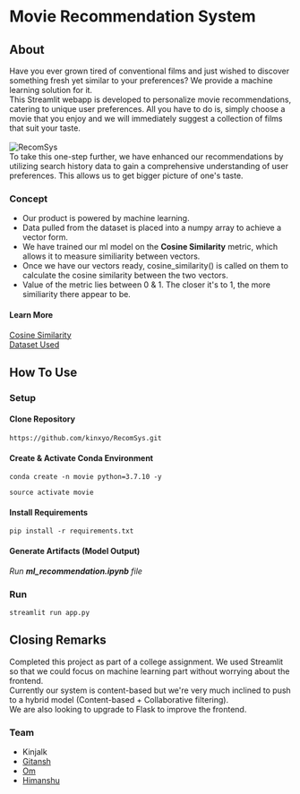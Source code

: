 # Movie Recommendation System

## About
Have you ever grown tired of conventional films and just wished to discover something fresh yet similar to your preferences?
We provide a machine learning solution for it.<br>
This Streamlit webapp is developed to personalize movie recommendations, catering to unique user preferences.
All you have to do is, simply choose a movie that you enjoy and we will immediately suggest a collection of films that suit your taste.
<br>
<br>
![RecomSys](https://github.com/kinxyo/RecomSys/assets/90744941/8808a4a2-d8ab-4cf0-b668-ef04e6f7101d)
<br>
To take this one-step further, we have enhanced our recommendations by utilizing search history data to gain a comprehensive understanding of user preferences. This allows us to get bigger picture of one's taste.
### Concept
- Our product is powered by machine learning. 
- Data pulled from the dataset is placed into a numpy array to achieve a vector form.
- We have trained our ml model on the **Cosine Similarity** metric, which allows it to measure similiarity between vectors.
- Once we have our vectors ready, cosine_similarity() is called on them to calculate the cosine similarity between the two vectors.
- Value of the metric lies between 0 & 1. The closer it's to 1, the more similiarity there appear to be.

#### Learn More
[Cosine Similarity](https://www.learndatasci.com/glossary/cosine-similarity/)
<br>
[Dataset Used](https://www.kaggle.com/tmdb/tmdb-movie-metadata?select=tmdb_5000_movies.csv)

## How To Use

### Setup
#### Clone Repository
```
https://github.com/kinxyo/RecomSys.git
```
#### Create & Activate Conda Environment
```
conda create -n movie python=3.7.10 -y
```
```
source activate movie
```
#### Install Requirements
```
pip install -r requirements.txt
```
#### Generate Artifacts (Model Output)
_Run **ml_recommendation.ipynb** file_

### Run
```
streamlit run app.py
```

## Closing Remarks
Completed this project as part of a college assignment. We used Streamlit so that we could focus on machine learning part without worrying about the frontend.
<br>
Currently our system is content-based but we're very much inclined to push to a hybrid model (Content-based + Collaborative filtering).
<br>
We are also looking to upgrade to Flask to improve the frontend.
### Team
- Kinjalk 
- [Gitansh](https://github.com/Gitansh-Agarwal)
- [Om](https://github.com/Ashu-Pablo) 
- [Himanshu](https://github.com/xendai66)
